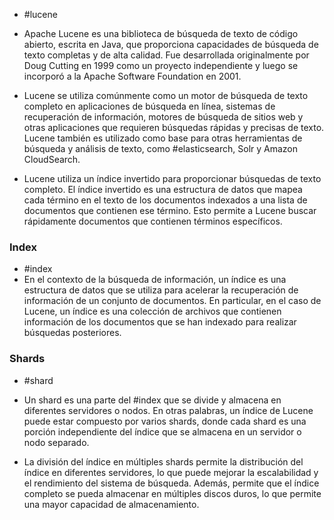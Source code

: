 - #lucene

- Apache Lucene es una biblioteca de búsqueda de texto de código abierto, escrita en Java, que proporciona capacidades de búsqueda de texto completas y de alta calidad. Fue desarrollada originalmente por Doug Cutting en 1999 como un proyecto independiente y luego se incorporó a la Apache Software Foundation en 2001.

- Lucene se utiliza comúnmente como un motor de búsqueda de texto completo en aplicaciones de búsqueda en línea, sistemas de recuperación de información, motores de búsqueda de sitios web y otras aplicaciones que requieren búsquedas rápidas y precisas de texto. Lucene también es utilizado como base para otras herramientas de búsqueda y análisis de texto, como #elasticsearch, Solr y Amazon CloudSearch.

- Lucene utiliza un índice invertido para proporcionar búsquedas de texto completo. El índice invertido es una estructura de datos que mapea cada término en el texto de los documentos indexados a una lista de documentos que contienen ese término. Esto permite a Lucene buscar rápidamente documentos que contienen términos específicos.

### Index
- #index
- En el contexto de la búsqueda de información, un índice es una estructura de datos que se utiliza para acelerar la recuperación de información de un conjunto de documentos. En particular, en el caso de Lucene, un índice es una colección de archivos que contienen información de los documentos que se han indexado para realizar búsquedas posteriores.

### Shards
- #shard
- Un shard es una parte del #index que se divide y almacena en diferentes servidores o nodos. En otras palabras, un índice de Lucene puede estar compuesto por varios shards, donde cada shard es una porción independiente del índice que se almacena en un servidor o nodo separado.

- La división del índice en múltiples shards permite la distribución del índice en diferentes servidores, lo que puede mejorar la escalabilidad y el rendimiento del sistema de búsqueda. Además, permite que el índice completo se pueda almacenar en múltiples discos duros, lo que permite una mayor capacidad de almacenamiento.